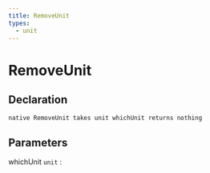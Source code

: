 ```yaml
---
title: RemoveUnit
types:
  - unit
---
```


# RemoveUnit

## Declaration

```jass
native RemoveUnit takes unit whichUnit returns nothing
```

## Parameters
whichUnit `unit`
: 
